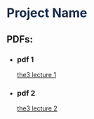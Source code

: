 <!-- <!DOCTYPE html> -->
<html>
<head>
    <meta charset="UTF-8" />
    <link rel="stylesheet" href="styling.css">
    <title>groupname: Project</title>
    <meta property="og:title" content="Team2: Project Name">
    <meta property="og:site_name" content="Team2: Project Name">
    <meta property="twitter:title" content="Team2: Project Name">
</head>
<body>
    <h1 style="color: rgba(24, 44, 76, 1);">Project Name</h1>
    <div>
        <h2> PDFs: </h2>
        <ul id="pdfs:">
            <li>
                <h3> pdf 1 </h3>
                <a href="the3_lecture_01.pdf" target="_blank"> the3 lecture 1</a>
            </li>
            <li>
                <h3> pdf 2 </h3>
                <a href="the3_lecture_02.pdf" target="_blank"> the3 lecture 2</a>
            </li>
        </ul>
    </div>
</body>
</html>
